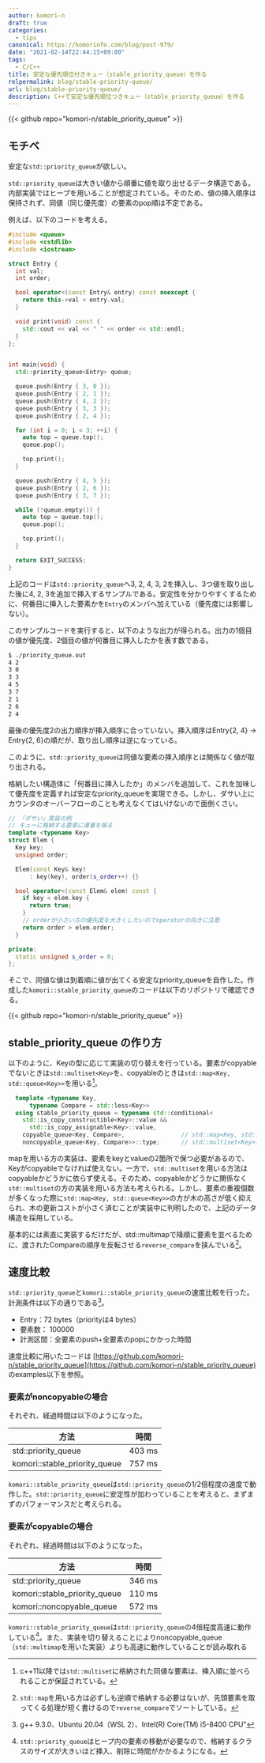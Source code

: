```yaml
---
author: komori-n
draft: true
categories:
  - tips
canonical: https://komorinfo.com/blog/post-979/
date: "2021-02-14T22:44:15+09:00"
tags:
  - C/C++
title: 安定な優先順位付きキュー（stable_priority_queue）を作る
relpermalink: blog/stable-priority-queue/
url: blog/stable-priority-queue/
description: C++で安定な優先順位つきキュー（stable_priority_queue）を作る
---
```


{{< github repo="komori-n/stable_priority_queue" >}}

## モチベ

安定な`std::priority_queue`が欲しい。

`std::priority_queue`は大きい値から順番に値を取り出せるデータ構造である。内部実装ではヒープを用いることが想定されている。そのため、値の挿入順序は保持されず、同値（同じ優先度）の要素のpop順は不定である。

例えば、以下のコードを考える。

```cpp
#include <queue>
#include <cstdlib>
#include <iostream>

struct Entry {
  int val;
  int order;

  bool operator<(const Entry& entry) const noexcept {
    return this->val < entry.val;
  }

  void print(void) const {
    std::cout << val << " " << order << std::endl;
  }
};


int main(void) {
  std::priority_queue<Entry> queue;

  queue.push(Entry { 3, 0 });
  queue.push(Entry { 2, 1 });
  queue.push(Entry { 4, 2 });
  queue.push(Entry { 3, 3 });
  queue.push(Entry { 2, 4 });

  for (int i = 0; i < 3; ++i) {
    auto top = queue.top();
    queue.pop();

    top.print();
  }

  queue.push(Entry { 4, 5 });
  queue.push(Entry { 2, 6 });
  queue.push(Entry { 3, 7 });

  while (!queue.empty()) {
    auto top = queue.top();
    queue.pop();

    top.print();
  }

  return EXIT_SUCCESS;
}
```

上記のコードは`std::priority_queue`へ3, 2, 4, 3, 2を挿入し、3つ値を取り出した後に4, 2, 3を追加で挿入するサンプルである。安定性を分かりやすくするために、何番目に挿入した要素かを`Entry`のメンバへ加えている（優先度には影響しない）。

このサンプルコードを実行すると、以下のような出力が得られる。出力の1個目の値が優先度、2個目の値が何番目に挿入したかを表す数である。

```sh
$ ./priority_queue.out
4 2
3 0
3 3
4 5
3 7
2 1
2 6
2 4
```

最後の優先度2の出力順序が挿入順序に合っていない。挿入順序はEntry{2, 4} -&gt; Entry{2, 6}の順だが、取り出し順序は逆になっている。

このように、`std::priority_queue`は同値な要素の挿入順序とは関係なく値が取り出される。

格納したい構造体に「何番目に挿入したか」のメンバを追加して、これを加味して優先度を定義すれば安定なpriority_queueを実現できる。しかし、ダサい上にカウンタのオーバーフローのことも考えなくてはいけないので面倒くさい。

```cpp
// 「ダサい」実装の例
// キューに格納する要素に連番を振る
template <typename Key>
struct Elem {
  Key key;
  unsigned order;

  Elem(const Key& key)
      : key(key), order(s_order++) {}

  bool operator<(const Elem& elem) const {
    if key < elem.key {
      return true;
    }
    // orderが小さい方の優先度を大きくしたいのでoperatorの向きに注意
    return order > elem.order;
  }

private:
  static unsigned s_order = 0;
};
```

そこで、同値な値は到着順に値が出てくる安定なpriority_queueを自作した。作成した`komori::stable_priority_queue`のコードは以下のリポジトリで確認できる。

{{< github repo="komori-n/stable_priority_queue" >}}

## stable_priority_queue の作り方

以下のように、Keyの型に応じて実装の切り替えを行っている。要素がcopyableでないときは`std::multiset<Key>`を、copyableのときは`std::map<Key, std::queue<Key>>`を用いる[^1]。

[^1]: c++11以降では<code>std::multiset</code>に格納された同値な要素は、挿入順に並べられることが保証されている。

```cpp
  template <typename Key,
      typename Compare = std::less<Key>>
  using stable_priority_queue = typename std::conditional<
    std::is_copy_constructible<Key>::value &&
      std::is_copy_assignable<Key>::value,
    copyable_queue<Key, Compare>,                // std::map<Key, std::queue<Key>>実装
    noncopyable_queue<Key, Compare>>::type;      // std::multiset<Key>実装
```

mapを用いる方の実装は、要素をkeyとvalueの2箇所で保つ必要があるので、Keyがcopyableでなければ使えない。一方で、`std::multiset`を用いる方法はcopyableかどうかに依らず使える。そのため、copyableかどうかに関係なく`std::multiset`の方の実装を用いる方法も考えられる。しかし、要素の重複個数が多くなった際に`std::map<Key, std::queue<Key>>`の方が木の高さが低く抑えられ、木の更新コストが小さく済むことが実装中に判明したので、上記のデータ構造を採用している。

基本的には素直に実装するだけだが、std::multimapで降順に要素を並べるために、渡されたCompareの順序を反転させる`reverse_compare`を挟んでいる[^2]。

[^2]: `std::map`を用いる方は必ずしも逆順で格納する必要はないが、先頭要素を取ってくる処理が短く書けるので`reverse_compare`でソートしている。

## 速度比較

`std::priority_queue`と`komori::stable_priority_queue`の速度比較を行った。計測条件は以下の通りである[^3]。

[^3]: g++ 9.3.0、Ubuntu 20.04（WSL 2）、Intel(R) Core(TM) i5-8400 CPU"

- Entry：72 bytes（priorityは4 bytes）
- 要素数： 100000
- 計測区間：全要素のpush+全要素のpopにかかった時間

速度比較に用いたコードは [https://github.com/komori-n/stable_priority_queue](https://github.com/komori-n/stable_priority_queue) のexamples以下を参照。

### 要素がnoncopyableの場合

それぞれ、経過時間は以下のようになった。

| 方法                          | 時間   |
| ----------------------------- | ------ |
| std::priority_queue           | 403 ms |
| komori::stable_priority_queue | 757 ms |

`komori::stable_priority_queue`は`std::priority_queue`の1/2倍程度の速度で動作した。`std::priority_queue`に安定性が加わっていることを考えると、まずまずのパフォーマンスだと考えられる。

### 要素がcopyableの場合

それぞれ、経過時間は以下のようになった。

| 方法                          | 時間   |
| ----------------------------- | ------ |
| std::priority_queue           | 346 ms |
| komori::stable_priority_queue | 110 ms |
| komori::noncopyable_queue     | 572 ms |

`komori::stable_priority_queue`は`std::priority_queue`の4倍程度高速に動作している[^4]。また、実装を切り替えることによりnoncopyable_queue（`std::multimap`を用いた実装）よりも高速に動作していることが読み取れる

[^4]: `std::priority_queue`はヒープ内の要素の移動が必要なので、格納するクラスのサイズが大きいほど挿入、削除に時間がかかるようになる。
